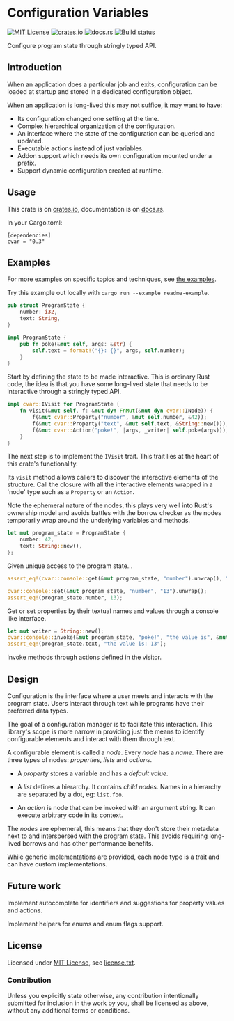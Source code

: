 Configuration Variables
=======================

[![MIT License](https://img.shields.io/badge/License-MIT-yellow.svg)](https://opensource.org/licenses/MIT)
[![crates.io](https://img.shields.io/crates/v/cvar.svg)](https://crates.io/crates/cvar)
[![docs.rs](https://docs.rs/cvar/badge.svg)](https://docs.rs/cvar)
[![Build status](https://github.com/CasualX/cvar/workflows/CI/badge.svg)](https://github.com/CasualX/cvar/actions)

Configure program state through stringly typed API.

Introduction
------------

When an application does a particular job and exits, configuration can be loaded at startup and stored in a dedicated configuration object.

When an application is long-lived this may not suffice, it may want to have:

* Its configuration changed one setting at the time.
* Complex hierarchical organization of the configuration.
* An interface where the state of the configuration can be queried and updated.
* Executable actions instead of just variables.
* Addon support which needs its own configuration mounted under a prefix.
* Support dynamic configuration created at runtime.

Usage
-----

This crate is on [crates.io](https://crates.io/crates/cvar), documentation is on [docs.rs](https://docs.rs/cvar).

In your Cargo.toml:

```text
[dependencies]
cvar = "0.3"
```

Examples
--------

For more examples on specific topics and techniques, see [the examples](examples).

Try this example out locally with `cargo run --example readme-example`.

```rust
pub struct ProgramState {
	number: i32,
	text: String,
}

impl ProgramState {
	pub fn poke(&mut self, args: &str) {
		self.text = format!("{}: {}", args, self.number);
	}
}
```

Start by defining the state to be made interactive.
This is ordinary Rust code, the idea is that you have some long-lived state that needs to be interactive through a stringly typed API.

```rust
impl cvar::IVisit for ProgramState {
	fn visit(&mut self, f: &mut dyn FnMut(&mut dyn cvar::INode)) {
		f(&mut cvar::Property("number", &mut self.number, &42));
		f(&mut cvar::Property("text", &mut self.text, &String::new()));
		f(&mut cvar::Action("poke!", |args, _writer| self.poke(args)));
	}
}
```

The next step is to implement the `IVisit` trait.
This trait lies at the heart of this crate's functionality.

Its `visit` method allows callers to discover the interactive elements of the structure.
Call the closure with all the interactive elements wrapped in a 'node' type such as a `Property` or an `Action`.

Note the ephemeral nature of the nodes, this plays very well into Rust's ownership model and avoids battles with the borrow checker as the nodes temporarily wrap around the underlying variables and methods.

```rust
let mut program_state = ProgramState {
	number: 42,
	text: String::new(),
};
```

Given unique access to the program state...

```rust
assert_eq!(cvar::console::get(&mut program_state, "number").unwrap(), "42");

cvar::console::set(&mut program_state, "number", "13").unwrap();
assert_eq!(program_state.number, 13);
```

Get or set properties by their textual names and values through a console like interface.

```rust
let mut writer = String::new();
cvar::console::invoke(&mut program_state, "poke!", "the value is", &mut writer);
assert_eq!(program_state.text, "the value is: 13");
```

Invoke methods through actions defined in the visitor.

Design
------

Configuration is the interface where a user meets and interacts with the program state. Users interact through text while programs have their preferred data types.

The goal of a configuration manager is to facilitate this interaction. This library's scope is more narrow in providing just the means to identify configurable elements and interact with them through text.

A configurable element is called a _node_. Every _node_ has a _name_. There are three types of nodes: _properties_, _lists_ and _actions_.

* A _property_ stores a variable and has a _default value_.

* A _list_ defines a hierarchy. It contains _child nodes_. Names in a hierarchy are separated by a dot, eg: `list.foo`.

* An _action_ is node that can be invoked with an argument string. It can execute arbitrary code in its context.

The _nodes_ are ephemeral, this means that they don't store their metadata next to and interspersed with the program state. This avoids requiring long-lived borrows and has other performance benefits.

While generic implementations are provided, each node type is a trait and can have custom implementations.

Future work
-----------

Implement autocomplete for identifiers and suggestions for property values and actions.

Implement helpers for enums and enum flags support.

License
-------

Licensed under [MIT License](https://opensource.org/licenses/MIT), see [license.txt](license.txt).

### Contribution

Unless you explicitly state otherwise, any contribution intentionally submitted
for inclusion in the work by you, shall be licensed as above, without any additional terms or conditions.
